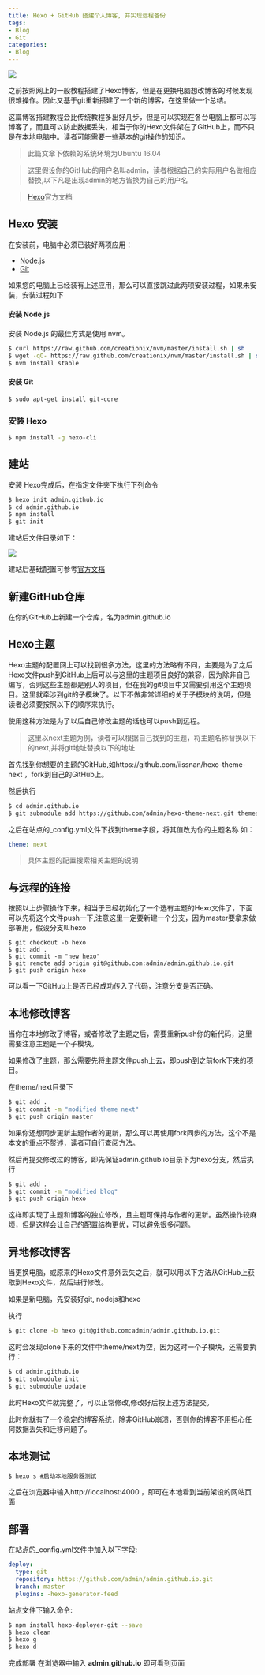 ```yaml
---
title: Hexo + GitHub 搭建个人博客, 并实现远程备份
tags:
- Blog
- Git
categories:
- Blog
---
```


<!-- ![](http://img06.tooopen.com/images/20170106/tooopen_sy_195886579867.jpg) -->

<img src="http://img07.tooopen.com/images/20170630/tooopen_sy_215144649617.jpg">

之前按照网上的一般教程搭建了Hexo博客，但是在更换电脑想改博客的时候发现很难操作。因此又基于git重新搭建了一个新的博客，在这里做一个总结。

这篇博客搭建教程会比传统教程多出好几步，但是可以实现在各台电脑上都可以写博客了，而且可以防止数据丢失，相当于你的Hexo文件架在了GitHub上，而不只是在本地电脑中。读者可能需要一些基本的git操作的知识。

> 此篇文章下依赖的系统环境为Ubuntu 16.04

> 这里假设你的GitHub的用户名叫admin，读者根据自己的实际用户名做相应替换,以下凡是出现admin的地方皆换为自己的用户名

> [Hexo](https://hexo.io/zh-cn/docs/)官方文档

## Hexo 安装

在安装前，电脑中必须已装好两项应用：
- [Node.js](https://nodejs.org/en/)
- [Git](https://git-scm.com/downloads)

如果您的电脑上已经装有上述应用，那么可以直接跳过此两项安装过程，如果未安装，安装过程如下

#### 安装 Node.js

安装 Node.js 的最佳方式是使用 nvm。

``` bash
$ curl https://raw.github.com/creationix/nvm/master/install.sh | sh
$ wget -qO- https://raw.github.com/creationix/nvm/master/install.sh | sh
$ nvm install stable
```

#### 安装 Git

``` bash
$ sudo apt-get install git-core
```

### 安装 Hexo

``` bash
$ npm install -g hexo-cli
```

## 建站
安装 Hexo完成后，在指定文件夹下执行下列命令
``` bash
$ hexo init admin.github.io
$ cd admin.github.io
$ npm install
$ git init
```

建站后文件目录如下：

![](http://7xpqdb.com1.z0.glb.clouddn.com/%E5%88%9D%E5%A7%8B%E5%8C%96hexo.jpg)

建站后基础配置可参考[官方文档](https://hexo.io/zh-cn/docs/configuration.html)

## 新建GitHub仓库

在你的GitHub上新建一个仓库，名为admin.github.io

## Hexo主题

Hexo主题的配置网上可以找到很多方法，这里的方法略有不同，主要是为了之后Hexo文件push到GitHub上后可以与这里的主题项目良好的兼容，因为除非自己编写，否则这些主题都是别人的项目，但在我的git项目中又需要引用这个主题项目。这里就牵涉到git的子模块了。以下不做非常详细的关于子模块的说明，但是读者必须要按照以下的顺序来执行。

使用这种方法是为了以后自己修改主题的话也可以push到远程。

> 这里以next主题为例，读者可以根据自己找到的主题，将主题名称替换以下的next,并将git地址替换以下的地址

首先找到你想要的主题的GitHub,如https://github.com/iissnan/hexo-theme-next ，fork到自己的GitHub上。

然后执行

``` bash
$ cd admin.github.io
$ git submodule add https://github.com/admin/hexo-theme-next.git themes/next
```

之后在站点的_config.yml文件下找到theme字段，将其值改为你的主题名称
如：
``` yml
theme: next
```

> 具体主题的配置搜索相关主题的说明

## 与远程的连接

按照以上步骤操作下来，相当于已经初始化了一个选有主题的Hexo文件了，下面可以先将这个文件push一下,注意这里一定要新建一个分支，因为master要拿来做部署用，假设分支叫hexo

``` dash
$ git checkout -b hexo
$ git add .
$ git commit -m "new hexo"
$ git remote add origin git@github.com:admin/admin.github.io.git
$ git push origin hexo
```

可以看一下GitHub上是否已经成功传入了代码，注意分支是否正确。

## 本地修改博客

当你在本地修改了博客，或者修改了主题之后，需要重新push你的新代码，这里需要注意主题是一个子模块。

如果修改了主题，那么需要先将主题文件push上去，即push到之前fork下来的项目。

在theme/next目录下
``` bash
$ git add .
$ git commit -m "modified theme next"
$ git push origin master
```

如果你还想同步更新主题作者的更新，那么可以再使用fork同步的方法，这个不是本文的重点不赘述，读者可自行查阅方法。

然后再提交修改过的博客，即先保证admin.github.io目录下为hexo分支，然后执行
``` bash
$ git add .
$ git commit -m "modified blog"
$ git push origin hexo
```

这样即实现了主题和博客的独立修改，且主题可保持与作者的更新。虽然操作较麻烦，但是这样会让自己的配置结构更优，可以避免很多问题。

## 异地修改博客

当更换电脑，或原来的Hexo文件意外丢失之后，就可以用以下方法从GitHub上获取到Hexo文件，然后进行修改。

如果是新电脑，先安装好git, nodejs和hexo

执行
``` bash
$ git clone -b hexo git@github.com:admin/admin.github.io.git
```

这时会发现clone下来的文件中theme/next为空，因为这时一个子模块，还需要执行：

``` bash
$ cd admin.github.io
$ git submodule init
$ git submodule update
```

此时Hexo文件就完整了，可以正常修改,修改好后按上述方法提交。

此时你就有了一个稳定的博客系统，除非GitHub崩溃，否则你的博客不用担心任何数据丢失和迁移问题了。


## 本地测试
``` dash
$ hexo s #启动本地服务器测试
```
之后在浏览器中输入http://localhost:4000 ，即可在本地看到当前架设的网站页面

## 部署
在站点的_config.yml文件中加入以下字段:
``` yml
deploy:
  type: git
  repository: https://github.com/admin/admin.github.io.git
  branch: master
  plugins: -hexo-generator-feed
```
站点文件下输入命令:
``` bash
$ npm install hexo-deployer-git --save
$ hexo clean
$ hexo g
$ hexo d
```
完成部署
在浏览器中输入 **admin.github.io** 即可看到页面

